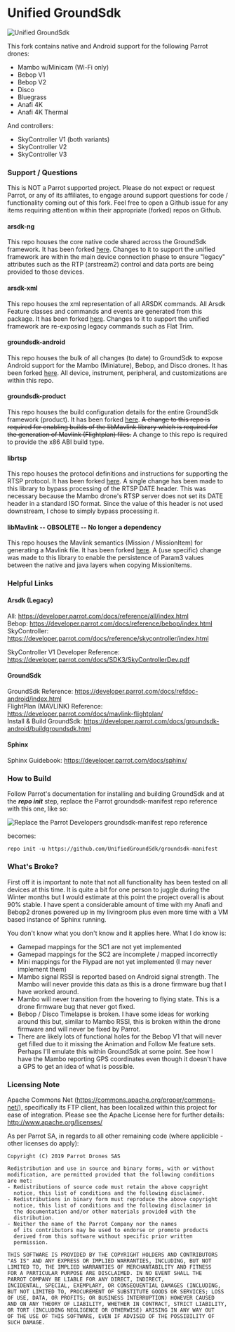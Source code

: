 # Unified GroundSdk

![Unified GroundSdk](https://user-images.githubusercontent.com/1299716/72654391-7c65a780-395d-11ea-870d-303f2e525234.png)

This fork contains native and Android support for the following Parrot drones:

* Mambo w/Minicam (Wi-Fi only)
* Bebop V1
* Bebop V2
* Disco
* Bluegrass
* Anafi 4K
* Anafi 4K Thermal

And controllers:

* SkyController V1 (both variants)
* SkyController V2
* SkyController V3

### Support / Questions
This is NOT a Parrot supported project.  Please do not expect or request Parrot, or any of its affiliates, to engage around support questions for code / functionality coming out of this fork.  Feel free to open a Github issue for any items requiring attention within their appropriate (forked) repos on Github.

#### arsdk-ng
This repo houses the core native code shared across the GroundSdk framework.  It has been forked [here](https://github.com/UnifiedGroundSdk/arsdk-ng).  Changes to it to support the unified framework are within the main device connection phase to ensure "legacy" attributes such as the RTP (arstream2) control and data ports are being provided to those devices.

#### arsdk-xml
This repo houses the xml representation of all ARSDK commands.  All Arsdk Feature classes and commands and events are generated from this package.  It has been forked [here](https://github.com/UnifiedGroundSdk/arsdk-xml).  Changes to it to support the unified framework are re-exposing legacy commands such as Flat Trim.

#### groundsdk-android
This repo houses the bulk of all changes (to date) to GroundSdk to expose Android support for the Mambo (Miniature), Bebop, and Disco drones.  It has been forked [here](https://github.com/UnifiedGroundSdk/groundsdk-android).  All device, instrument, peripheral, and customizations are within this repo.

#### groundsdk-product
This repo houses the build configuration details for the entire GroundSdk framework (product).  It has been forked [here](https://github.com/UnifiedGroundSdk/groundsdk-product).  ~~A change to this repo is required for enabling builds of the libMavlink library which is required for the generation of Mavlink (Flightplan) files.~~  A change to this repo is required to provide the x86 ABI build type.

#### librtsp
This repo houses the protocol definitions and instructions for supporting the RTSP protocol.  It has been forked [here](https://github.com/UnifiedGroundSdk/librtsp).  A single change has been made to this library to bypass processing of the RTSP DATE header.   This was necessary because the Mambo drone's RTSP server does not set its DATE header in a standard ISO format.  Since the value of this header is not used downstream, I chose to simply bypass processing it.

#### libMavlink -- OBSOLETE -- No longer a dependency
This repo houses the Mavlink semantics (Mission / MissionItem) for generating a Mavlink file.  It has been forked [here](https://github.com/UnifiedGroundSdk/libMavlink).  A (use specific) change was made to this library to enable the persistence of Param3 values between the native and java layers when copying MissionItems.  

### Helpful Links
#### Arsdk (Legacy) 
All: https://developer.parrot.com/docs/reference/all/index.html <br/>
Bebop: https://developer.parrot.com/docs/reference/bebop/index.html <br/>
SkyController: https://developer.parrot.com/docs/reference/skycontroller/index.html <br/>

SkyController V1 Developer Reference: https://developer.parrot.com/docs/SDK3/SkyControllerDev.pdf <br/>

#### GroundSdk
GroundSdk Reference: https://developer.parrot.com/docs/refdoc-android/index.html <br/>
FlightPlan (MAVLINK) Reference: https://developer.parrot.com/docs/mavlink-flightplan/ <br/>
Install & Build GroundSdk: https://developer.parrot.com/docs/groundsdk-android/buildgroundsdk.html <br/>

#### Sphinx
Sphinx Guidebook:  https://developer.parrot.com/docs/sphinx/ <br/>

### How to Build
Follow Parrot's documentation for installing and building GroundSdk and at the _**repo init**_ step, replace the Parrot groundsdk-manifest repo reference with this one, like so:

![Replace the Parrot Developers groundsdk-manifest repo reference](https://user-images.githubusercontent.com/1299716/72654400-81c2f200-395d-11ea-870d-476d0345fb79.png)

becomes:
```
repo init -u https://github.com/UnifiedGroundSdk/groundsdk-manifest
```

### What's Broke?
First off it is important to note that not all functionality has been tested on all devices at this time.  It is quite a bit for one person to juggle during the Winter months but I would estimate at this point the project overall is about 90% stable.  I have spent a considerable amount of time with my Anafi and Bebop2 drones powered up in my livingroom plus even more time with a VM based instance of Sphinx running.

You don't know what you don't know and it applies here.  What I do know is:

* Gamepad mappings for the SC1 are not yet implemented
* Gamepad mappings for the SC2 are incomplete / mapped incorrectly
* Mini mappings for the Flypad are not yet implemented (I may never implement them)
* Mambo signal RSSI is reported based on Android signal strength.  The Mambo will never provide this data as this is a drone firmware bug that I have worked around.
* Mambo will never transition from the hovering to flying state.  This is a drone firmware bug that never got fixed.
* Bebop / Disco Timelapse is broken.  I have some ideas for working around this but, similar to Mambo RSSI, this is broken within the drone firmware and will never be fixed by Parrot.
* There are likely lots of functional holes for the Bebop V1 that will never get filled due to it missing the Animation and Follow Me feature sets.  Perhaps I'll emulate this within GroundSdk at some point.  See how I have the Mambo reporting GPS coordinates even though it doesn't have a GPS to get an idea of what is possible.


### Licensing Note
Apache Commons Net (https://commons.apache.org/proper/commons-net/), specifically its FTP client, has been localized within this project for ease of integration.  Please see the Apache License here for further details:  http://www.apache.org/licenses/

As per Parrot SA, in regards to all other remaining code (where applicible - other licenses do apply):

    Copyright (C) 2019 Parrot Drones SAS

    Redistribution and use in source and binary forms, with or without
    modification, are permitted provided that the following conditions
    are met:
    - Redistributions of source code must retain the above copyright
      notice, this list of conditions and the following disclaimer.
    - Redistributions in binary form must reproduce the above copyright
      notice, this list of conditions and the following disclaimer in
      the documentation and/or other materials provided with the
      distribution.
    - Neither the name of the Parrot Company nor the names
      of its contributors may be used to endorse or promote products
      derived from this software without specific prior written
      permission.

    THIS SOFTWARE IS PROVIDED BY THE COPYRIGHT HOLDERS AND CONTRIBUTORS
    "AS IS" AND ANY EXPRESS OR IMPLIED WARRANTIES, INCLUDING, BUT NOT
    LIMITED TO, THE IMPLIED WARRANTIES OF MERCHANTABILITY AND FITNESS
    FOR A PARTICULAR PURPOSE ARE DISCLAIMED. IN NO EVENT SHALL THE
    PARROT COMPANY BE LIABLE FOR ANY DIRECT, INDIRECT,
    INCIDENTAL, SPECIAL, EXEMPLARY, OR CONSEQUENTIAL DAMAGES (INCLUDING,
    BUT NOT LIMITED TO, PROCUREMENT OF SUBSTITUTE GOODS OR SERVICES; LOSS
    OF USE, DATA, OR PROFITS; OR BUSINESS INTERRUPTION) HOWEVER CAUSED
    AND ON ANY THEORY OF LIABILITY, WHETHER IN CONTRACT, STRICT LIABILITY,
    OR TORT (INCLUDING NEGLIGENCE OR OTHERWISE) ARISING IN ANY WAY OUT
    OF THE USE OF THIS SOFTWARE, EVEN IF ADVISED OF THE POSSIBILITY OF
    SUCH DAMAGE.


